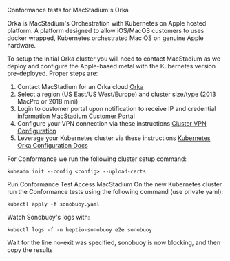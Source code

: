 Conformance tests for MacStadium's Orka

Orka is MacStadium's Orchestration with Kubernetes on Apple hosted platform.  A platform designed to allow iOS/MacOS customers to uses docker wrapped, Kubernetes orchestrated Mac OS on genuine Apple hardware.

To setup the initial Orka cluster you will need to contact MacStadium as we deploy and configure the Apple-based metal with the Kubernetes version pre-deployed.  Proper steps are:

1.  Contact MacStadium for an Orka cloud [Orka](http://www.macstadium.com/orka)
2.  Select a region (US East/US West/Europe) and cluster size/type (2013 MacPro or 2018 mini)
3.  Login to customer portal upon notification to receive IP and credential information [MacStadium Customer Portal](https://portal.macstadium.com/login)
4.  Configure your VPN connection via these instructions [Cluster VPN Configuration](https://orkadocs.macstadium.com/docs/vpn-connect)
5.  Leverage your Kubernetes cluster via these instructions [Kubernetes Orka Configuration Docs](https://orkadocs.macstadium.com/docs/tapping-into-kubernetes) 

For Conformance we run the following cluster setup command:
```
kubeadm init --config <config> --upload-certs
``` 

Run Conformance Test
Access MacStadium 
On the new Kubernetes cluster run the Conformance tests using the following command (use private yaml):
```
kubectl apply -f sonobuoy.yaml
```
Watch Sonobuoy's logs with:
```
kubectl logs -f -n heptio-sonobuoy e2e sonobuoy
``` 
Wait for the line no-exit was specified, sonobuoy is now blocking, and then copy the results
